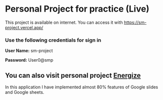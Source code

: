 # Personal Project for practice (Live)

This project is available on internet. You can access it with https://sm-project.vercel.app/

### Use the following credentials for sign in

**User Name:** sm-project

**Password:** User0@smp

## You can also visit personal project [Energize](https://energize-teal.vercel.app/)
In this application I have implemented almost 80% features of Google slides and Google sheets.
